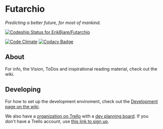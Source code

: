 Futarchio
=========

*Predicting a better future, for most of mankind.*

[![Codeship Status for ErikBjare/Futarchio](https://codeship.com/projects/99df3fa0-60ec-0132-382e-1288075d9375/status)](https://codeship.com/projects/51705)  

[![Code Climate](https://codeclimate.com/github/ErikBjare/Futarchio/badges/gpa.svg)](https://codeclimate.com/github/ErikBjare/Futarchio)
[![Codacy Badge](https://www.codacy.com/project/badge/c1a7af2ab5ac466ca4f3ab89972f9e3a)](https://www.codacy.com/public/erikbjareholt/Futarchio/dashboard)


## About
For info, the Vision, ToDos and inspirational reading material, check out the wiki.

## Developing
For how to set up the development enviroment, check out the [Development page on the wiki](https://github.com/ErikBjare/Futarchio/wiki/Development).

We also have a [organization on Trello](https://trello.com/futarchio) with a [dev planning board](https://trello.com/b/A3937Flr/development). If you don't have a Trello account, use [this link to sign up](https://trello.com/erikbjareholt/recommend).
